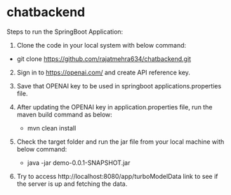 # chatbackend
Steps to run the SpringBoot Application:

1. Clone the code in your local system with below command:
  - git clone https://github.com/rajatmehra634/chatbackend.git

2. Sign in to https://openai.com/ and create API reference key.

3. Save that OPENAI key to be used in springboot applications.properties file.

4. After updating the OPENAI key in application.properties file, run the maven build command as below:
     - mvn clean install

5. Check the target folder and run the jar file from your local machine with below command:
     - java -jar demo-0.0.1-SNAPSHOT.jar

6. Try to access http://localhost:8080/app/turboModelData link to see if the server is up and fetching the data.

